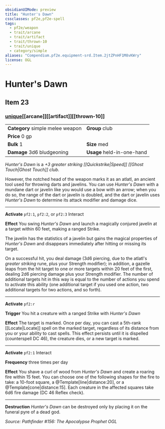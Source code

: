 ```yaml
---
obsidianUIMode: preview
title: "Hunter's Dawn"
cssclasses: pf2e,pf2e-spell
tags:
  - pf2e/weapon
  - trait/arcane
  - trait/artifact
  - trait/thrown-10
  - trait/unique
  - category/simple
aliases: "Compendium.pf2e.equipment-srd.Item.2jtZPnHF1M8vKWry"
license: OGL
---
```

# Hunter's Dawn
## Item 23
### [unique](unique.md "Unique Rarity Trait")[[arcane]][[artifact]][[thrown-10]]

|  |  |
| -- | -- |
| **Category** simple melee weapon | **Group** club |
| **Price** 0 gp |  |
| **Bulk** 1 | **Size** med |
| **Damage** 3d6 bludgeoning  | **Usage** held-in-one-hand |



_Hunter's Dawn_ is a _+3 greater striking [[Quickstrike|Speed]] [[Ghost Touch|Ghost Touch]] club_.

However, the notched head of the weapon marks it as an atlatl, an ancient tool used for throwing darts and javelins. You can use _Hunter's Dawn_ with a mundane dart or javelin like you would use a bow with an arrow; when you do so, the range of the dart or javelin is doubled, and the dart or javelin uses _Hunter's Dawn_ to determine its attack modifier and damage dice.

* * *

**Activate** `pf2:1`, `pf2:2`, or `pf2:3` Interact

**Effect** You swing _Hunter's Dawn_ and launch a magically conjured javelin at a target within 60 feet, making a ranged Strike.

The javelin has the statistics of a javelin but gains the magical properties of _Hunter's Dawn_ and disappears immediately after hitting or missing its target.

On a successful hit, you deal damage (3d6 piercing, due to the atlatl's _greater striking_ rune, plus your Strength modifier); in addition, a gazelle leaps from the hit target to one or more targets within 20 feet of the first, dealing 2d6 piercing damage plus your Strength modifier. The number of additional targets hit in this way is equal to the number of actions you spend to activate this ability (one additional target if you used one action, two additional targets for two actions, and so forth).

* * *

**Activate** `pf2:r`

**Trigger** You hit a creature with a ranged Strike with _Hunter's Dawn_

**Effect** The target is marked. Once per day, you can cast a 5th-rank [[Locate|Locate]] spell on the marked target, regardless of its distance from you or your ability to cast spells. This effect persists until it is dispelled (counterspell DC 46), the creature dies, or a new target is marked.

* * *

**Activate** `pf2:1` Interact

**Frequency** three times per day

**Effect** You shave a curl of wood from _Hunter's Dawn_ and create a roaring fire within 15 feet. You can choose one of the following shapes for the fire to take: a 10-foot square, a @Template\[line|distance:20\], or a @Template\[cone|distance:15\]. Each creature in the affected squares take 6d6 fire damage (DC 46 Reflex check).

* * *

**Destruction** _Hunter's Dawn_ can be destroyed only by placing it on the funeral pyre of a dead god.

*Source: Pathfinder #156: The Apocalypse Prophet*
*OGL*